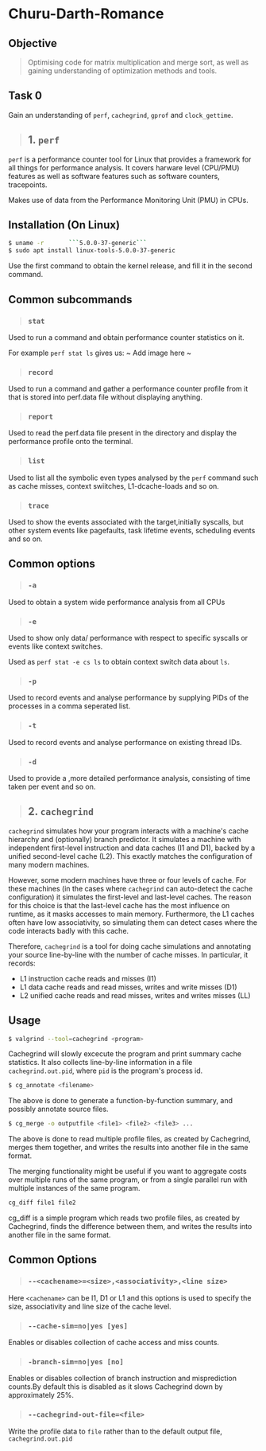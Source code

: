 # Churu-Darth-Romance

## Objective 

> Optimising code for matrix multiplication and merge sort, as well as gaining understanding of optimization methods and tools.

## Task 0

Gain an understanding of `​perf`, `cachegrind`, `gprof` and `clock_gettime​`.

>## 1. `perf`

`perf` is a performance counter tool for Linux that provides a framework for all things for performance analysis. It covers harware level (CPU/PMU) features as well as software features such as software counters, tracepoints.

Makes use of data from the Performance Monitoring Unit (PMU) in CPUs. 



## Installation (On Linux)

```bash
$ uname -r       ```5.0.0-37-generic```
$ sudo apt install linux-tools-5.0.0-37-generic
```
Use the first command to obtain the kernel release, and fill it in the second command.

## Common subcommands

>### `stat`
Used to run a command and obtain performance counter statistics on it.

For example `perf stat ls` gives us:
~ Add image here ~

>### `record`
Used to run a command and gather a performance counter profile from it that is stored into perf.data file without displaying anything. 

>### `report`
Used to read the perf.data file present in the directory and display the performance profile onto the terminal.

>### `list`
Used to list all the symbolic even types analysed by the `perf` command such as cache misses, context swiitches, L1-dcache-loads and so on.

>### `trace`
Used to show the events associated with the target,initially syscalls, but other system events like pagefaults, task lifetime events, scheduling events and so on.

## Common options

>### `-a`
Used to obtain a system wide performance analysis from all CPUs

>### `-e`
Used to show only data/ performance with respect to specific syscalls or events like context switches.

Used as `perf stat -e cs ls` to obtain context switch data about `ls`.

>### `-p`
Used to record events and analyse performance by supplying PIDs of the processes in a comma seperated list.

>### `-t`
Used to record events and analyse performance on existing thread IDs.

>### `-d`
Used to provide a ,more detailed performance analysis, consisting of time taken per event and so on.

>## 2. `cachegrind`

`cachegrind` simulates how your program interacts with a machine's cache hierarchy and (optionally) branch predictor. It simulates a machine with independent first-level instruction and data caches (I1 and D1), backed by a unified second-level cache (L2). This exactly matches the configuration of many modern machines.

However, some modern machines have three or four levels of cache. For these machines (in the cases where `cachegrind` can auto-detect the cache configuration) it simulates the first-level and last-level caches. The reason for this choice is that the last-level cache has the most influence on runtime, as it masks accesses to main memory. Furthermore, the L1 caches often have low associativity, so simulating them can detect cases where the code interacts badly with this cache.

Therefore, `cachegrind` is a tool for doing cache simulations and annotating your source line-by-line with the number of cache misses. In particular, it records:

*   L1 instruction cache reads and misses (I1)
*   L1 data cache reads and read misses, writes and write misses (D1)
*   L2 unified cache reads and read misses, writes and writes misses (LL)

## Usage

```bash
$ valgrind --tool=cachegrind <program>
```
 Cachegrind will slowly excecute the program and print summary cache statistics. It also collects line-by-line information in a file `cachegrind.out.pid`, where `pid` is the program's process id.

 ```bash
$ cg_annotate <filename>
```
The above is done to generate a function-by-function summary, and possibly annotate source files.

```bash
$ cg_merge -o outputfile <file1> <file2> <file3> ...
```
The above is done to read multiple profile files, as created by Cachegrind, merges them together, and writes the results into another file in the same format.

 The merging functionality might be useful if you want to aggregate costs over multiple runs of the same program, or from a single parallel run with multiple instances of the same program.

 ```bash
 cg_diff file1 file2
 ```
 cg_diff is a simple program which reads two profile files, as created by Cachegrind, finds the difference between them, and writes the results into another file in the same format.

 ## Common Options

 >### `--<cachename>=<size>,<associativity>,<line size>`

 Here `<cachename>` can be I1, D1 or L1 and this options is used to specify the size, associativity and line size of the cache level.

 >### `--cache-sim=no|yes [yes]`

 Enables or disables collection of cache access and miss counts.

 >### `-branch-sim=no|yes [no] `

Enables or disables collection of branch instruction and misprediction counts.By default this is disabled as it slows Cachegrind down by approximately 25%.

>### `--cachegrind-out-file=<file>`

Write the profile data to `file` rather than to the default output file, `cachegrind.out.pid`
